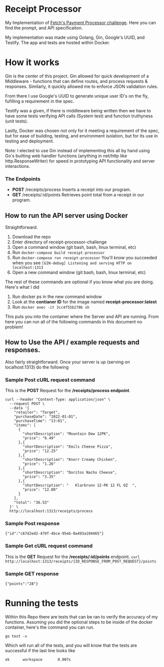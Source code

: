 # Receipt Processor

My Implementation of [Fetch's Payment Processor challenge](https://github.com/fetch-rewards/receipt-processor-challenge). Here you can find the prompt, and API specificaiton.

My implementation was made using Golang, Gin, Google's UUID, and Testify. The app and tests are hosted within Docker.

# How it works
Gin is the center of this project. Gin allowed for quick development of a Middleware - functions that can define routes, and process requests & responses. Similarly, it quickly allowed me to enforce JSON validation rules. 

From there I use Google's UUID to generate unique user ID's on the fly, fufilling a requirement in the spec.

Testify was a given, if there is middleware being written then we have to have some tests verifying API calls (System test) and function truthyness (unit tests).

Lastly, Docker was chosen not only for it meeting a requirement of the spec, but for ease of building, testing, and environment isolation, but for its use in testing and deployment.


Note:
I elected to use Gin instead of implementing this all by hand using Go's builting web handler functions (anything in net/http like http.ResponseWriter) for speed in prototyping API functionality and server interactions. 

### The Endpoints
- **POST** /receipts/process     Inserts a receipt into our program.
- **GET** /receipts/:id/points    Retrieves point total from a receipt in our program.

## How to run the API server using Docker

Straightforward.

1. Download the repo
2. Enter directory of receipt-processor-challenge
3. Open a command window (git bash, bash, linux terminal, etc)
4. Run `docker-compose build receipt-processor`
5. Run `docker-compose run receipt-processor`
You'll know you succeeded when you see `[GIN-debug] Listening and serving HTTP on localhost:1313`
6. Open a new command window (git bash, bash, linux terminal, etc) 

The rest of these commands are optional if you know what you are doing. Here's what I did
1. Run docker ps in the new command window
2. Look at the **contianer ID** for the image named **receipt-processor:latest**
3. Run ```docker exec -it 3cc4f55b270b sh``` 

This puts you into the container where the Server and API are running. From here you can run all of the following commands in this document no problem!


## How to Use the API / example requests and responses.
Also fairly straightforward. Once your server is up (serving on localhost:1313) do the following

### Sample Post cURL request command
This is the **POST** Request for the **/receipts/process endpoint**.
```
curl --header "Content-Type: application/json" \
  --request POST \
  --data '{
    "retailer": "Target",
    "purchaseDate": "2022-01-01",
    "purchaseTime": "13:01",
    "items": [
      {
        "shortDescription": "Mountain Dew 12PK",
        "price": "6.49"
      },{
        "shortDescription": "Emils Cheese Pizza",
        "price": "12.25"
      },{
        "shortDescription": "Knorr Creamy Chicken",
        "price": "1.26"
      },{
        "shortDescription": "Doritos Nacho Cheese",
        "price": "3.35"
      },{
        "shortDescription": "   Klarbrunn 12-PK 12 FL OZ  ",
        "price": "12.00"
      }
    ],
    "total": "36.53"
  }' \
  http://localhost:1313/receipts/process
  ```

### Sample Post response
```{"id":"c67d2ed2-479f-4bce-95eb-0a493a104465"}```

### Sample Get cURL request command
This is the **GET** Request for the **/receipts/:id/points**  endpoint.
```curl http://localhost:1313/receipts/{ID_RESPONSE_FROM_POST_REQUEST}/points```

### Sample GET response
```{"points":"28"}```


# Running the tests
Within this Repo there are tests that can be ran to verify the accuracy of my functions. 
Assuming you did the optional steps to be inside of the docker container, here's the command you can run.
```
go test -v
```
Which will run all of the tests, and you will know that the tests are successful if the last line looks like
```
ok      workspace       0.007s
```
